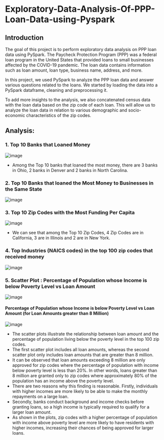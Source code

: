 # Exploratory-Data-Analysis-Of-PPP-Loan-Data-using-Pyspark
## Introduction
The goal of this project is to perform exploratory data analysis on PPP loan data using PySpark. The Paycheck Protection Program (PPP) was a federal loan program in the United States that provided loans to small businesses affected by the COVID-19 pandemic. The loan data contains information such as loan amount, loan type, business name, address, and more.

In this project, we used PySpark to analyze the PPP loan data and answer various questions related to the loans. We started by loading the data into a PySpark dataframe, cleaning and preprocessing it.

To add more insights to the analysis, we also concatenated census data with the loan data based on the zip code of each loan. This will allow us to analyze the loan data in relation to various demographic and socio-economic characteristics of the zip codes.
## Analysis:
### 1. Top 10 Banks that Loaned Money
  ![image](https://user-images.githubusercontent.com/48169929/226631379-4576948e-4fbb-441b-b593-b08cdaef6e56.png)
* Among the Top 10 banks that loaned the most money, there are 3 banks in Ohio, 2 banks in Denver and 2 banks in North Carolina.
### 2. Top 10 Banks that loaned the Most Money to Businesses in the Same State
  ![image](https://user-images.githubusercontent.com/48169929/226632242-6218e8ca-1591-4161-b1f4-13169a96f9c1.png)
### 3. Top 10 Zip Codes with the Most Funding Per Capita
  ![image](https://user-images.githubusercontent.com/48169929/226632463-b2ad7d6f-15ba-48f9-b0e3-61e3d3c206db.png)
* We can see that among the Top 10 Zip Codes, 4 Zip Codes are in California, 3 are in Illinois and 2 are in New York.
### 4. Top Industries (NAICS codes) in the top 100 zip codes that received money
  ![image](https://user-images.githubusercontent.com/48169929/226636992-a5ae7948-cc6f-411e-b862-9892b851bf02.png)
### 5. Scatter Plot : Percentage of Population whose Income is below Poverty Level vs Loan Amount
  ![image](https://user-images.githubusercontent.com/48169929/226639406-7c41284a-7e9f-471a-a472-001fab9ec06e.png)
#### Percentage of Population whose Income is below Poverty Level vs Loan Amount (for Loan Amounts greater than 8 Million)
  ![image](https://user-images.githubusercontent.com/48169929/226639864-55b4954b-f728-45ce-b44e-1f948e8bd9e4.png)
* The scatter plots illustrate the relationship between loan amount and the percentage of population living below the poverty level in the top 100 zip codes.
* The first scatter plot includes all loan amounts, whereas the second scatter plot only includes loan amounts that are greater than 8 million.
* It can be observed that loan amounts exceeding 8 million are only approved for zip codes where the percentage of population with income below poverty level is less than 20%. In other words, loans greater than 8 million are granted only to zip codes where approximately 80% of the population has an income above the poverty level.
* There are two reasons why this finding is reasonable. Firstly, individuals with higher incomes are more likely to be able to make the monthly repayments on a large loan. 
* Secondly, banks conduct background and income checks before granting loans, so a high income is typically required to qualify for a larger loan amount.
*  As shown in the plots, zip codes with a higher percentage of population with income above poverty level are more likely to have residents with higher incomes, increasing their chances of being approved for larger loans.

  
